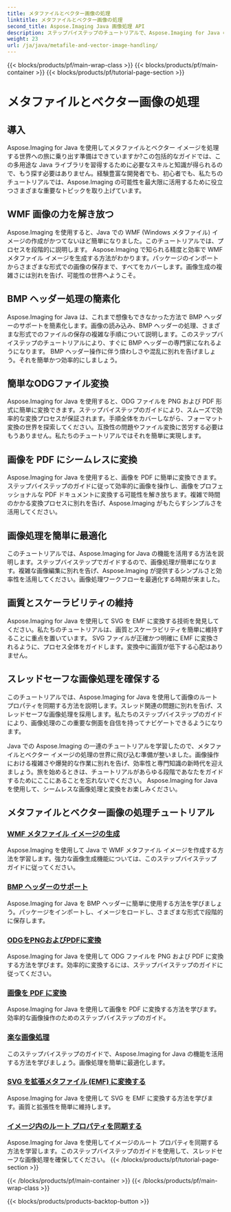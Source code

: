 ```yaml
---
title: メタファイルとベクター画像の処理
linktitle: メタファイルとベクター画像の処理
second_title: Aspose.Imaging Java 画像処理 API
description: ステップバイステップのチュートリアルで、Aspose.Imaging for Java の可能性を解き放ちます。 WMF メタファイル イメージの作成、BMP ヘッダーの処理などを簡単に実行できます。
weight: 23
url: /ja/java/metafile-and-vector-image-handling/
---
```


{{< blocks/products/pf/main-wrap-class >}}
{{< blocks/products/pf/main-container >}}
{{< blocks/products/pf/tutorial-page-section >}}

# メタファイルとベクター画像の処理

## 導入

Aspose.Imaging for Java を使用してメタファイルとベクター イメージを処理する世界への旅に乗り出す準備はできていますか?この包括的なガイドでは、この多用途な Java ライブラリを習得するために必要なスキルと知識が得られるので、もう探す必要はありません。経験豊富な開発者でも、初心者でも、私たちのチュートリアルでは、Aspose.Imaging の可能性を最大限に活用するために役立つさまざまな重要なトピックを取り上げています。

## WMF 画像の力を解き放つ

Aspose.Imaging を使用すると、Java での WMF (Windows メタファイル) イメージの作成がかつてないほど簡単になりました。このチュートリアルでは、プロセスを段階的に説明します。 Aspose.Imaging で知られる精度と効率で WMF メタファイル イメージを生成する方法がわかります。パッケージのインポートからさまざまな形式での画像の保存まで、すべてをカバーします。画像生成の複雑さには別れを告げ、可能性の世界へようこそ。

## BMP ヘッダー処理の簡素化

Aspose.Imaging for Java は、これまで想像もできなかった方法で BMP ヘッダーのサポートを簡素化します。画像の読み込み、BMP ヘッダーの処理、さまざまな形式でのファイルの保存の複雑な手順について説明します。このステップバイステップのチュートリアルにより、すぐに BMP ヘッダーの専門家になれるようになります。 BMP ヘッダー操作に伴う煩わしさや混乱に別れを告げましょう。それを簡単かつ効率的にしましょう。

## 簡単なODGファイル変換

Aspose.Imaging for Java を使用すると、ODG ファイルを PNG および PDF 形式に簡単に変換できます。ステップバイステップのガイドにより、スムーズで効率的な変換プロセスが保証されます。手順全体をカバーしながら、フォーマット変換の世界を探索してください。互換性の問題やファイル変換に苦労する必要はもうありません。私たちのチュートリアルではそれを簡単に実現します。

## 画像を PDF にシームレスに変換

Aspose.Imaging for Java を使用すると、画像を PDF に簡単に変換できます。ステップバイステップのガイドに従って効率的に画像を操作し、画像をプロフェッショナルな PDF ドキュメントに変換する可能性を解き放ちます。複雑で時間のかかる変換プロセスに別れを告げ、Aspose.Imaging がもたらすシンプルさを活用してください。

## 画像処理を簡単に最適化

このチュートリアルでは、Aspose.Imaging for Java の機能を活用する方法を説明します。ステップバイステップでガイドするので、画像処理が簡単になります。複雑な画像編集に別れを告げ、Aspose.Imaging が提供するシンプルさと効率性を活用してください。画像処理ワークフローを最適化する時期が来ました。

## 画質とスケーラビリティの維持

Aspose.Imaging for Java を使用して SVG を EMF に変換する技術を発見してください。私たちのチュートリアルは、画質とスケーラビリティを簡単に維持することに重点を置いています。 SVG ファイルが正確かつ明確に EMF に変換されるように、プロセス全体をガイドします。変換中に画質が低下する心配はありません。

## スレッドセーフな画像処理を確保する

このチュートリアルでは、Aspose.Imaging for Java を使用して画像のルート プロパティを同期する方法を説明します。スレッド関連の問題に別れを告げ、スレッドセーフな画像処理を採用します。私たちのステップバイステップのガイドにより、画像処理のこの重要な側面を自信を持ってナビゲートできるようになります。

Java での Aspose.Imaging の一連のチュートリアルを学習したので、メタファイルとベクター イメージの処理の世界に飛び込む準備が整いました。画像操作における複雑さや爆発的な作業に別れを告げ、効率性と専門知識の新時代を迎えましょう。旅を始めるときは、チュートリアルがあらゆる段階であなたをガイドするためにここにあることを忘れないでください。 Aspose.Imaging for Java を使用して、シームレスな画像処理と変換をお楽しみください。
## メタファイルとベクター画像の処理チュートリアル
### [WMF メタファイル イメージの生成](./generate-wmf-metafile-images/)
Aspose.Imaging を使用して Java で WMF メタファイル イメージを作成する方法を学習します。強力な画像生成機能については、このステップバイステップ ガイドに従ってください。
### [BMP ヘッダーのサポート](./bmp-header-support/)
Aspose.Imaging for Java を BMP ヘッダーに簡単に使用する方法を学びましょう。パッケージをインポートし、イメージをロードし、さまざまな形式で段階的に保存します。
### [ODGをPNGおよびPDFに変換](./odg-file-format-support/)
Aspose.Imaging for Java を使用して ODG ファイルを PNG および PDF に変換する方法を学びます。効率的に変換するには、ステップバイステップのガイドに従ってください。
### [画像を PDF に変換](./pdf-dpi-settings-configuration/)
Aspose.Imaging for Java を使用して画像を PDF に変換する方法を学びます。効率的な画像操作のためのステップバイステップのガイド。
### [楽な画像処理](./otg-file-format-support/)
このステップバイステップのガイドで、Aspose.Imaging for Java の機能を活用する方法を学びましょう。画像処理を簡単に最適化します。
### [SVG を拡張メタファイル (EMF) に変換する](./convert-svg-to-enhanced-metafile/)
Aspose.Imaging for Java を使用して SVG を EMF に変換する方法を学びます。画質と拡張性を簡単に維持します。
### [イメージ内のルート プロパティを同期する](./synchronize-root-property-in-images/)
Aspose.Imaging for Java を使用してイメージのルート プロパティを同期する方法を学習します。このステップバイステップのガイドを使用して、スレッドセーフな画像処理を確保してください。
{{< /blocks/products/pf/tutorial-page-section >}}

{{< /blocks/products/pf/main-container >}}
{{< /blocks/products/pf/main-wrap-class >}}

{{< blocks/products/products-backtop-button >}}
